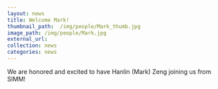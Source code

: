 ```yaml
---
layout: news
title: Welcome Mark!
thumbnail_path:  /img/people/Mark_thumb.jpg
image_path: /img/people/Mark.jpg
external_url:
collection: news
categories: news
---
```


We are honored and excited to have Hanlin (Mark) Zeng joining us from SIMM! 
